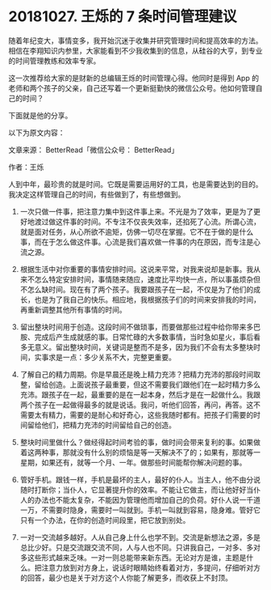 # 20181027. 王烁的 7 条时间管理建议

随着年纪变大，事情变多，我开始沉迷于收集并研究管理时间和提高效率的方法。相信在李翔知识内参里，大家能看到不少我收集到的信息，从硅谷的大亨，到专业的时间管理教练和效率专家。

这一次推荐给大家的是财新的总编辑王烁的时间管理心得。他同时是得到 App 的老师和两个孩子的父亲，自己还写着一个更新挺勤快的微信公众号。他如何管理自己的时间？

下面就是他的分享。

以下为原文内容：

文章来源： BetterRead「微信公众号： BetterRead」

作者：王烁

人到中年，最珍贵的就是时间。它既是需要运用好的工具，也是需要达到的目的。我决定这样管理自己的时间，有些做到了，有些想做到。

1. 一次只做一件事，把注意力集中到这件事上来。不光是为了效率，更是为了更好地渡过做这件事的时间。不专注不仅丧失效率，还掐死了心流。所谓心流，就是面对任务，从心所欲不逾矩，仿佛一切尽在掌握。它不在于做的是什么事，而在于怎么做这件事。心流是我们喜欢做一件事的内在原因，而专注是心流之源。

2. 根据生活中对你重要的事情安排时间。这说来平常，对我来说却是新事。我从来不怎么特定安排时间，事情随来随应，速度比平均快一点，所以事虽烦杂但不怎么缺时间。现在有了两个孩子。我要跟孩子在一起，不仅是为了他们的成长，也是为了我自己的快乐。相应地，我根据孩子们的时间来安排我的时间，再重新调整其他所有事情的时间。

3. 留出整块时间用于创造。这段时间不做琐事，而要做那些过程中给你带来多巴胺、完成后产生成就感的事。日常忙碌的大多数事情，当时急如星火，事后看多无意义。留出整块时间，关键词是整而不是多，因为我们不会有太多整块时间，实事求是一点：多少关系不大，完整更重要。

4. 了解自己的精力周期。你是早晨还是晚上精力充沛？把精力充沛的那段时间取整，留给创造。上面说孩子最重要，但这不需要我们跟他们在一起时精力多么充沛。跟孩子在一起，最重要的是在一起本身，然后才是在一起做什么。我跟两个孩子在一起做得最多的就是说话。我问，听他们回答，再问，再答。这不需要太有精力，需要的是耐心和好奇心，这些我随时都有。把孩子们需要的时间留给他们，把精力充沛的时间留给自己的创造。

5. 整块时间里做什么？做经得起时间考验的事，做时间会带来复利的事。如果做着这两种事，那就没有什么别的烦恼是等一天解决不了的；如果有，那就等一星期，如果还有，就等一个月、一年。做那些时间能帮你解决问题的事。

6. 管好手机。跟钱一样，手机是最坏的主人，最好的仆人。当主人，他不由分说随时打断你；当仆人，它显著提升你的效率。不能让它做主，而让他好好当仆人的办法也不能太复杂，不能因为管理他而增加自己的负荷。好仆人说一千道一万，不需要时隐身，需要时一叫就到。手机一叫就到容易，隐身难。管好它只有一个办法，在你的创造时间段里，把它放到别处。

7. 一对一交流越多越好。人从自己身上什么也学不到。交流是新想法之源，多是总比少好。只是交流跟交流不同，人与人也不同。只讲我自己，一对多、多对多这些形式越来乏味。一对一则总能带来新东西。无论对方是谁，主题是什么。把注意力放到对方身上，说话时眼睛始终看着对方，多提问，仔细听对方的回答，最少也是关于对方这个人你能了解更多，而收获上不封顶。

